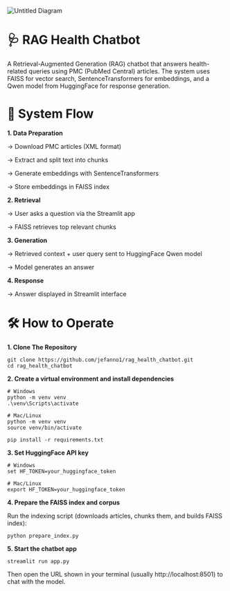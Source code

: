 
![Untitled Diagram](https://github.com/user-attachments/assets/64838eac-ec83-4672-9703-051f689b858f)

# 🩺 RAG Health Chatbot

A Retrieval-Augmented Generation (RAG) chatbot that answers health-related queries using PMC (PubMed Central) articles.
The system uses FAISS for vector search, SentenceTransformers for embeddings, and a Qwen model from HuggingFace for response generation.

# 🚀 System Flow

**1. Data Preparation**

-> Download PMC articles (XML format)
  
-> Extract and split text into chunks
  
-> Generate embeddings with SentenceTransformers
  
-> Store embeddings in FAISS index

**2. Retrieval**

-> User asks a question via the Streamlit app

-> FAISS retrieves top relevant chunks

**3. Generation**

-> Retrieved context + user query sent to HuggingFace Qwen model

-> Model generates an answer

**4. Response**

-> Answer displayed in Streamlit interface

# 🛠 How to Operate

**1. Clone The Repository**

```
git clone https://github.com/jefanno1/rag_health_chatbot.git
cd rag_health_chatbot
```
**2. Create a virtual environment and install dependencies**
```
# Windows
python -m venv venv
.\venv\Scripts\activate

# Mac/Linux
python -m venv venv
source venv/bin/activate

pip install -r requirements.txt
```
**3. Set HuggingFace API key**
```
# Windows
set HF_TOKEN=your_huggingface_token

# Mac/Linux
export HF_TOKEN=your_huggingface_token
```
**4. Prepare the FAISS index and corpus**

Run the indexing script (downloads articles, chunks them, and builds FAISS index):
```
python prepare_index.py
```
**5. Start the chatbot app**
```
streamlit run app.py
```
Then open the URL shown in your terminal (usually http://localhost:8501) to chat with the model.

